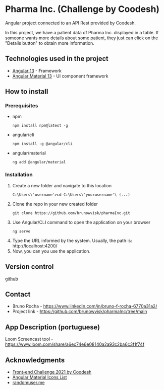 # Pharma Inc. (Challenge by Coodesh)

Angular project connected to an API Rest provided by Coodesh.

In this project, we have a patient data of Pharma Inc. displayed in a table. If someone wants more details about some patient, they just can click on the "Details button" to obtain more information.

## Technologies used in the project

- [Angular 13](https://angular.io/) - Framework
- [Angular Material 13](https://material.angular.io/) - UI component framework

## How to install

### Prerequisites

- npm
  ```
  npm install npm@latest -g
  ```
- angular/cli
  ```
  npm install -g @angular/cli
  ```
- angular/material
  ```
  ng add @angular/material
  ```
  
### Installation
  
1. Create a new folder and navigate to this location    
    ```
    C:\Users\'username'>cd C:\Users\'yourusername'\ (...)
    ```
3. Clone the repo in your new created folder
    ```
    git clone https://github.com/brunowvisk/pharmaInc.git
    ```
3. Use Angular/CLI command to open the application on your browser
    ```
    ng serve
    ```
4. Type the URL informed by the system. Usually, the path is: http://localhost:4200/
5. Now, you can you use the application.

## Version control
  [github](https://github.com/)
  
## Contact

- Bruno Rocha - https://www.linkedin.com/in/bruno-f-rocha-6770a31a2/
- Project link - https://github.com/brunowvisk/pharmaInc/tree/main

## App Description (portuguese)

Loom Screencast tool - https://www.loom.com/share/a6ec74e6e08140a2a93c2ba6c3f1f74f

## Acknowledgments

- [Front-end Challenge 2021 by Coodesh](https://lab.coodesh.com/public-challenges/front-end-challenge-2021)
- [Angular Material Icons List](https://www.angularjswiki.com/angular/angular-material-icons-list-mat-icon-list/)
- [randomuser.me](https://randomuser.me/documentation)

